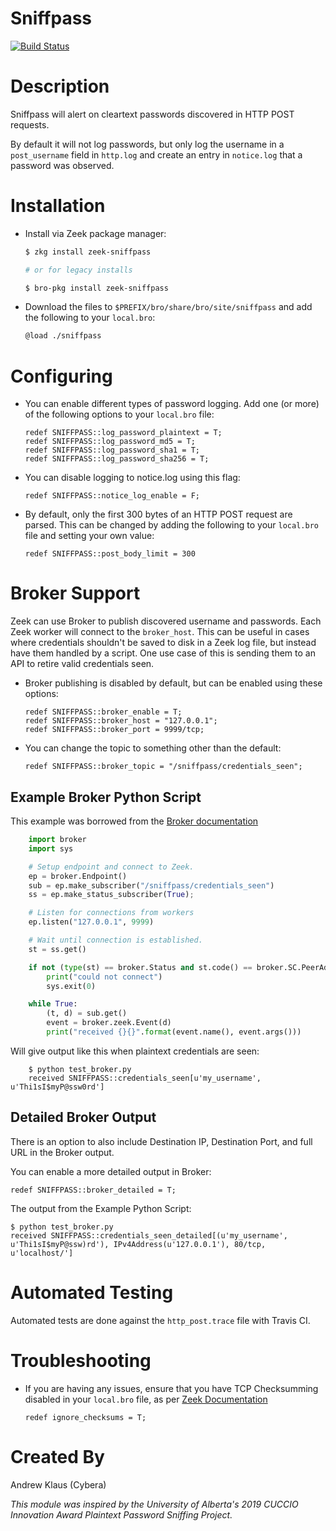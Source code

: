 # Sniffpass

[![Build Status](https://travis-ci.org/cybera/zeek-sniffpass.svg?branch=master)](https://travis-ci.org/cybera/zeek-sniffpass)

# Description
Sniffpass will alert on cleartext passwords discovered in HTTP POST requests.

By default it will not log passwords, but only log the username in a `post_username` field in `http.log`
 and create an entry in `notice.log` that a password was observed.

# Installation
- Install via Zeek package manager:
   ```bash
   $ zkg install zeek-sniffpass

   # or for legacy installs

   $ bro-pkg install zeek-sniffpass
   ```
- Download the files to `$PREFIX/bro/share/bro/site/sniffpass` and add the following to your `local.bro`:
    ```bash
    @load ./sniffpass
    ```

# Configuring
- You can enable different types of password logging. Add one (or more) of the following options to your `local.bro` file:
    ```
    redef SNIFFPASS::log_password_plaintext = T;
    redef SNIFFPASS::log_password_md5 = T;
    redef SNIFFPASS::log_password_sha1 = T;
    redef SNIFFPASS::log_password_sha256 = T;
    ```
- You can disable logging to notice.log using this flag:
    ```
    redef SNIFFPASS::notice_log_enable = F;
    ```

- By default, only the first 300 bytes of an HTTP POST request are parsed. This can be changed by adding the following to your `local.bro` file and setting your own value:
    ```
    redef SNIFFPASS::post_body_limit = 300
    ```

# Broker Support
Zeek can use Broker to publish discovered username and passwords. Each Zeek worker will connect to the `broker_host`. This can be useful in cases where credentials shouldn't be
saved to disk in a Zeek log file, but instead have them handled by a script. One use case of this is sending them to an API to retire valid credentials seen.

- Broker publishing is disabled by default, but can be enabled using these options:
    ```
    redef SNIFFPASS::broker_enable = T;
    redef SNIFFPASS::broker_host = "127.0.0.1";
    redef SNIFFPASS::broker_port = 9999/tcp;
    ```
- You can change the topic to something other than the default:
    ```
    redef SNIFFPASS::broker_topic = "/sniffpass/credentials_seen";
    ```
## Example Broker Python Script
This example was borrowed from the [Broker documentation](https://docs.zeek.org/projects/broker/en/lts/python.html)
```python
    import broker
    import sys

    # Setup endpoint and connect to Zeek.
    ep = broker.Endpoint()
    sub = ep.make_subscriber("/sniffpass/credentials_seen")
    ss = ep.make_status_subscriber(True);

    # Listen for connections from workers
    ep.listen("127.0.0.1", 9999)

    # Wait until connection is established.
    st = ss.get()

    if not (type(st) == broker.Status and st.code() == broker.SC.PeerAdded):
        print("could not connect")
        sys.exit(0)

    while True:
        (t, d) = sub.get()
        event = broker.zeek.Event(d)
        print("received {}{}".format(event.name(), event.args()))
```

Will give output like this when plaintext credentials are seen:
```
    $ python test_broker.py
    received SNIFFPASS::credentials_seen[u'my_username', u'Thi1sI$myP@ssw0rd']
```

## Detailed Broker Output
There is an option to also include Destination IP, Destination Port, and full URL in the Broker output.

You can enable a more detailed output in Broker:

    redef SNIFFPASS::broker_detailed = T;

The output from the Example Python Script:

    $ python test_broker.py
    received SNIFFPASS::credentials_seen_detailed[(u'my_username', u'Thi1sI$myP@ssw)rd'), IPv4Address(u'127.0.0.1'), 80/tcp, u'localhost/']

# Automated Testing
Automated tests are done against the `http_post.trace` file with Travis CI.

# Troubleshooting
- If you are having any issues, ensure that you have TCP Checksumming disabled in your `local.bro` file, as per [Zeek Documentation](https://www.zeek.org/documentation/faq.html#why-isn-t-zeek-producing-the-logs-i-expect-a-note-about-checksums)

    ```
    redef ignore_checksums = T;
    ```

# Created By
Andrew Klaus (Cybera)

_This module was inspired by the University of Alberta's 2019 CUCCIO Innovation Award Plaintext Password Sniffing Project._
